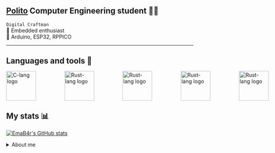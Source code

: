 ## [Polito](https://www.polito.it) Computer Engineering student 👩‍💻 

`Digital Craftman`  
💾 Embedded enthusiast  
👾 Arduino, ESP32, RPPICO

---  
## **Languages and tools** 🧰
<html>
    <div style="width: 1000px; height: 75px; display: flex; justify-content: space-between; align-items: center;">
        <a>
            <img src="https://external-content.duckduckgo.com/iu/?u=https%3A%2F%2Fwww.pngkit.com%2Fpng%2Ffull%2F101-1010012_download-png.png&f=1&nofb=1&ipt=c59609bc0540269d0897694fd35ef39e9fe8d85d3554e39d9f13c1fb6bccae3e&ipo=images"
                alt = "C-lang logo" height=80px>
        </a>
        <a href="https://c3-lang.org/">
            <img src="https://c3-lang.org/logo.svg"
                alt = "Rust-lang logo" height=80px>
        </a>
        <a href="https://www.rust-lang.org/">
            <img src="https://external-content.duckduckgo.com/iu/?u=https%3A%2F%2Flogodix.com%2Flogo%2F700854.png&f=1&nofb=1&ipt=8c64c8ad080d73f21aeb68275b8bdc6a962f5ee2b155a7c45e35e94c2aa40906&ipo=images"
                alt = "Rust-lang logo" height=80px>
        </a>
        <a href="https://www.python.org/">
            <img src="https://external-content.duckduckgo.com/iu/?u=https%3A%2F%2Fbrandslogos.com%2Fwp-content%2Fuploads%2Fimages%2Flarge%2Fpython-logo.png&f=1&nofb=1&ipt=d002c245b1a5ee31ee5266cd40adaa7fe8a1b0a7593410375c3ac933ffcd810c&ipo=images"
                alt = "Rust-lang logo" height=80px>
        </a>
        <a>
            <img src="https://external-content.duckduckgo.com/iu/?u=https%3A%2F%2Flogodownload.org%2Fwp-content%2Fuploads%2F2016%2F10%2Fhtml5-logo-1.png&f=1&nofb=1&ipt=c70b53177418fcb82a4b4c0401ade5247a4ab511a6372c063babc59d00568e62&ipo=images"
                alt = "Rust-lang logo" height=80px>
        </a>
        <div style="width: 60px; height: 80px; overflow: hidden; display: flex; justify-content: center; align-items: center;">
            <a>
                <img src="https://logos-world.net/wp-content/uploads/2020/09/Linux-Logo-1996-present-700x394.png" alt="Image 1" style="height: 77px; object-fit: cover; object-position: center;">
            </a>
        </div>
        <a>
            <img src="https://external-content.duckduckgo.com/iu/?u=https%3A%2F%2Fseeklogo.com%2Fimages%2FB%2Fbash-logo-BF4F6893D9-seeklogo.com.png&f=1&nofb=1&ipt=68d243c370ef2189b259582bcf0b7f3f2c6bca81c1d33341f8098e3432e763c7&ipo=images"
                alt = "Rust-lang logo" height=80px>
        </a>
    </div>

</html>

## **My stats** 📊  

[![EmaB4r's GitHub stats](https://github-readme-stats.vercel.app/api?username=EmaB4r&theme=tokyonight)]()

<details>
  <summary>About me</summary>
  <p>I started programming when i was 13 using Arduinos and never stopped.
      I'm really passionate about finding solutions for hard problems and coding embedded systems.
      Built a <a href="https://www.youtube.com/watch?v=LnzuMJLZRdU" target="_blank">BE6502</a> and made myself an <a href = "https://github.com/EmaB4r/Arduino_EEPROM_programmer">EEPROM programmer</a> for it (reddit post <a href = "https://www.reddit.com/r/beneater/comments/1bno6kd/the_beginning_of_my_journey/">here</a>)</p>
</details>

